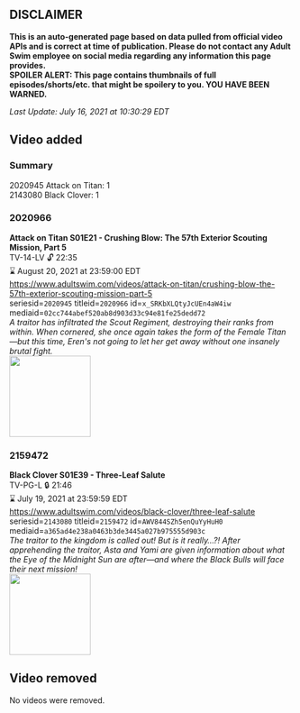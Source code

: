 ## DISCLAIMER
**This is an auto-generated page based on data pulled from official video APIs and is correct at time of publication. Please do not contact any Adult Swim employee on social media regarding any information this page provides.**  
**SPOILER ALERT: This page contains thumbnails of full episodes/shorts/etc. that might be spoilery to you. YOU HAVE BEEN WARNED.**  

_Last Update: July 16, 2021 at 10:30:29 EDT_
## Video added
### Summary
2020945 Attack on Titan: 1  
2143080 Black Clover: 1  
### 2020966
**Attack on Titan S01E21 - Crushing Blow: The 57th Exterior Scouting Mission, Part 5**  
TV-14-LV 🔓 22:35  
⌛ August 20, 2021 at 23:59:00 EDT  
https://www.adultswim.com/videos/attack-on-titan/crushing-blow-the-57th-exterior-scouting-mission-part-5  
seriesid=`2020945` titleid=`2020966` id=`x_SRKbXLQtyJcUEn4aW4iw` mediaid=`02cc744abef520ab8d903d33c94e81fe25dedd72`  
_A traitor has infiltrated the Scout Regiment, destroying their ranks from within. When cornered, she once again takes the form of the Female Titan—but this time, Eren's not going to let her get away without one insanely brutal fight._  
<a href="https://media.cdn.adultswim.com/uploads/20200225/thumbnails/2_20225126328-attackontitan_021.jpg"><img src="https://media.cdn.adultswim.com/uploads/20200225/thumbnails/2_20225126328-attackontitan_021.jpg" height="144px" /></a>
### 2159472
**Black Clover S01E39 - Three-Leaf Salute**  
TV-PG-L 🔒 21:46  
⌛ July 19, 2021 at 23:59:59 EDT  
https://www.adultswim.com/videos/black-clover/three-leaf-salute  
seriesid=`2143080` titleid=`2159472` id=`AWV844SZh5enQuYyHuH0` mediaid=`a365ad4e238a0463b3de3445a027b975555d903c`  
_The traitor to the kingdom is called out! But is it really…?! After apprehending the traitor, Asta and Yami are given information about what the Eye of the Midnight Sun are after—and where the Black Bulls will face their next mission!_  
<a href="https://i.cdn.turner.com/adultswim/big/image-upload/thumbnails/thumb-2_image-153755940288215.jpg"><img src="https://i.cdn.turner.com/adultswim/big/image-upload/thumbnails/thumb-2_image-153755940288215.jpg" height="144px" /></a>
## Video removed
No videos were removed.  
